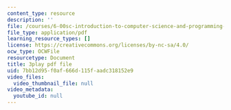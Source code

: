```yaml
---
content_type: resource
description: ''
file: /courses/6-00sc-introduction-to-computer-science-and-programming-spring-2011/7bb12d95f0af666d115faadc318152e9_ddtobc-AOK4.pdf
file_type: application/pdf
learning_resource_types: []
license: https://creativecommons.org/licenses/by-nc-sa/4.0/
ocw_type: OCWFile
resourcetype: Document
title: 3play pdf file
uid: 7bb12d95-f0af-666d-115f-aadc318152e9
video_files:
  video_thumbnail_file: null
video_metadata:
  youtube_id: null
---
```

